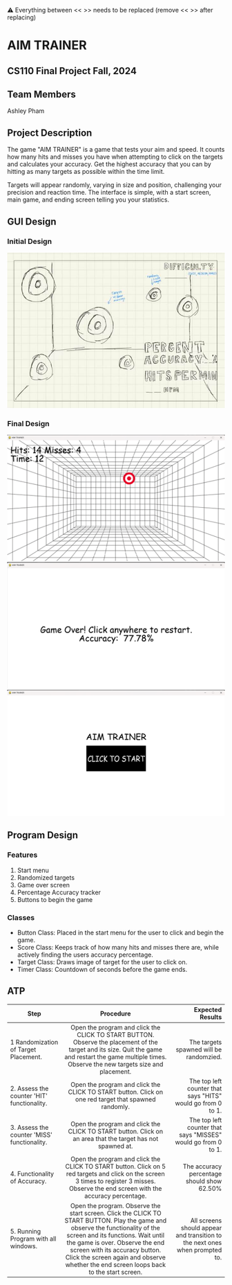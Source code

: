 
:warning: Everything between << >> needs to be replaced (remove << >> after replacing)

# AIM TRAINER
## CS110 Final Project  Fall, 2024

## Team Members

Ashley Pham

## Project Description

The game "AIM TRAINER" is a game that tests your aim and speed. It counts how many hits and misses you have when attempting to click on the targets and calculates your accuracy. Get the highest accuracy that you can by hitting as many targets as possible within the time limit.

Targets will appear randomly, varying in size and position, challenging your precision and reaction time. The interface is simple, with a start screen, main game, and ending screen telling you your statistics.

## GUI Design

### Initial Design

![initial gui](assets/gui.jpg)

### Final Design

![final gui](assets/finalgui.png)
![final gui1](assets/finalgui1.png)
![final gui2](assets/finalgui2.png)

## Program Design

### Features

1. Start menu
2. Randomized targets
3. Game over screen
4. Percentage Accuracy tracker
5. Buttons to begin the game

### Classes

- Button Class: Placed in the start menu for the user to click and begin the game.
- Score Class: Keeps track of how many hits and misses there are, while actively finding the users accuracy percentage.
- Target Class: Draws image of target for the user to click on.
- Timer Class: Countdown of seconds before the game ends. 

## ATP

| Step                 |Procedure             |Expected Results                   |
|----------------------|:--------------------:|----------------------------------:|
|  1 Randomization of Target Placement. | Open the program and click the CLICK TO START BUTTON. Observe the placement of the target and its size. Quit the game and restart the game multiple times. Observe the new targets size and placement. | The targets spawned will be randomzied.  |
|  2. Assess the counter 'HIT' functionality. | Open the program and click the CLICK TO START button. Click on one red target that spawned randomly. | The top left counter that says "HITS" would go from 0 to 1. |
| 3. Assess the counter 'MISS' functionality. | Open the program and click the CLICK TO START button. Click on an area that the target has not spawned at. | The top left counter that says "MISSES" would go from 0 to 1. |
| 4. Functionality of Accuracy. | Open the program and click the CLICK TO START button. Click on 5 red targets and click on the screen 3 times to register 3 misses. Observe the end screen with the accuracy percentage. | The accuracy percentage should show 62.50% |
| 5. Running Program with all windows. | Open the program. Observe the start screen. Click the CLICK TO START BUTTON. Play the game and observe the functionality of the screen and its functions. Wait until the game is over. Observe the end screen with its accuracy button. Click the screen again and observe whether the end screen loops back to the start screen. | All screens should appear and transition to the next ones when prompted to. 

